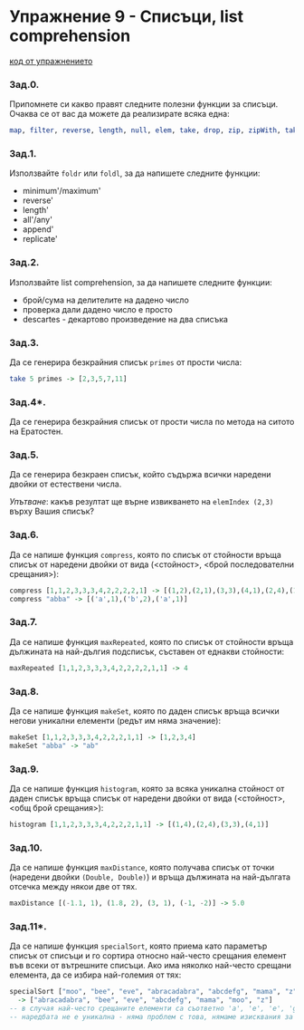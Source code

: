 # Упражнение 9 - Списъци, list comprehension

[код от упражнението](ex09-20211216-solutions.hs)

### Зад.0.
Припомнете си какво правят следните полезни функции за списъци. Очаква се от вас да можете да реализирате всяка една:
```haskell
map, filter, reverse, length, null, elem, take, drop, zip, zipWith, takeWhile, dropWhile
```
### Зад.1.
Използвайте `foldr` или `foldl`, за да напишете следните функции:
- minimum'/maximum'
- reverse'
- length'
- all'/any'
- append'
- replicate'
### Зад.2.
Използвайте list comprehension, за да напишете следните функции:
- брой/сума на делителите на дадено число
- проверка дали дадено число е просто
- descartes - декартово произведение на два списъка
### Зад.3.
Да се генерира безкрайния списък `primes` от прости числа:
```haskell
take 5 primes -> [2,3,5,7,11]
```
### Зад.4*.
Да се генерира безкрайния списък от прости числа по метода на ситото на Ератостен.
### Зад.5.
Да се генерира безкраен списък, който съдържа всички наредени двойки от естествени числа.

_Упътване_: какъв резултат ще върне извикването на `elemIndex (2,3)` върху Вашия списък?
### Зад.6.
Да се напише функция `compress`, която по списък от стойности връща списък от наредени двойки от вида (<стойност>, <брой последователни срещания>):
```haskell
compress [1,1,2,3,3,3,4,2,2,2,2,1] -> [(1,2),(2,1),(3,3),(4,1),(2,4),(1,1)]
compress "abba" -> [('a',1),('b',2),('a',1)]
```
### Зад.7.
Да се напише функция `maxRepeated`, която по списък от стойности връща дължината на най-дългия подсписък, съставен от еднакви стойности:
```haskell
maxRepeated [1,1,2,3,3,3,4,2,2,2,2,1,1] -> 4
```
### Зад.8.
Да се напише функция `makeSet`, която по даден списък връща всички негови уникални елементи (редът им няма значение):
```haskell
makeSet [1,1,2,3,3,3,4,2,2,2,1,1] -> [1,2,3,4]
makeSet "abba" -> "ab"
```
### Зад.9.
Да се напише функция `histogram`, която за всяка уникална стойност от даден списък връща списък от наредени двойки от вида (<стойност>, <общ брой срещания>):
```haskell
histogram [1,1,2,3,3,3,4,2,2,2,1,1] -> [(1,4),(2,4),(3,3),(4,1)]
```
### Зад.10.
Да се напише функция `maxDistance`, която получава списък от точки (наредени двойки `(Double, Double)`) и връща дължината на най-дългата отсечка между някои две от тях.
```haskell
maxDistance [(-1.1, 1), (1.8, 2), (3, 1), (-1, -2)] -> 5.0
```
### Зад.11*.
Да се напише функция `specialSort`, която приема като параметър списък от списъци и го сортира относно най-често срещания елемент във всеки от вътрешните списъци. Ако има няколко най-често срещани елемента, да се избира най-големия от тях:
```haskell
specialSort ["moo", "bee", "eve", "abracadabra", "abcdefg", "mama", "z"]
  -> ["abracadabra", "bee", "eve", "abcdefg", "mama", "moo", "z"]
-- в случая най-често срещаните елементи са съответно 'a', 'e', 'e', 'g', 'm', 'o', 'z'
-- наредбата не е уникална - няма проблем с това, нямаме изисквания за стабилност
```
